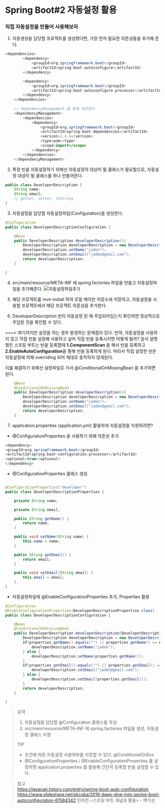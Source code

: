 # Spring Boot#2 자동설정 활용

### 직접 자동설정을 만들어 사용해보자
1. 자동생성을 담당할 프로젝트를 생성했다면, 가장 먼저 필요한 의존성들을 추가해 준다.

````java
<dependencies>
        <dependency>
            <groupId>org.springframework.boot</groupId>
            <artifactId>spring-boot-autoconfigure</artifactId>
        </dependency>

        <dependency>
            <groupId>org.springframework.boot</groupId>
            <artifactId>spring-boot-autoconfigure-processor</artifactId>
        </dependency>
    </dependencies>
        
    // dependencyManagement 를 통해 버전관리  
    <dependencyManagement>
        <dependencies>
            <dependency>
                <groupId>org.springframework.boot</groupId>
                <artifactId>spring-boot-dependencies</artifactId>
                <version>2.4.4</version>
                <type>pom</type>
                <scope>import</scope>
            </dependency>
        </dependencies>
    </dependencyManagement>
````

2. 특정 빈을 자동설정하기 위해선 자동설정의 대상이 될 클래스가 필요함으로, 자동설정 대상이 될 클래스를 하나 만들어준다.
```java
public class DeveloperDescription {
    String name;
    String email;
    // getter, setter, toString
}

```
3. 자동설정을 담당할 자동설정파일(Configuration)을 생성한다. 
```java
@Configuration
public class DeveloperDescriptionConfiguration {

    @Bean
    public DeveloperDescription developerDescription(){
        DeveloperDescription developerDescription = new DeveloperDescription();
        developerDescription.setName("jaden");
        developerDescription.setEmail("jaden@gmail.com");
        return developerDescription;
    }

}
```
4. src/main/resource/META-INF 에 spring.factories 파일을 만들고 자동설정파일을 추가해준다.
   ![자동설정파일추가](https://github.com/JadenKim940105/TIL-images/blob/master/img/spring/boot/autoconfigure/springfactories%EC%9E%90%EB%8F%99%EC%84%A4%EC%A0%95%ED%8C%8C%EC%9D%BC%EC%B6%94%EA%B0%80.png)  
      
5. 해당 프로젝트를 mvn install 하여 로컬 메이븐 저장소에 저장하고, 자동설정을 사용할 프로젝트에서 해당 프로젝트 의존성을 추가한다.

6. DeveloperDescription 빈이 자동설정 된 채 주입되어있는지 확인하면 정상적으로 주입된 것을 확인할 수 있다.

===> 여기까지만 설정을 하는 경우 발생하는 문제점이 있다. 만약, 자동설정을 사용하지 않고 직접 빈을 설정해 사용하고 싶어 직접 빈을 등록시키면 어떻게 될까?
앞서 설명했든 스프링 부트는 빈을 등록할때 **1.ComponentScan** 을 해서 빈을 등록하고 **2.EnableAutoConfiguration**을 통해 빈을 등록하게 된다.
따라서 직접 설정한 빈은 자동설정에 의해 overriding 되어 제대로 동작하지 않게된다.  
  
이를 해결하기 위해선 설정파일로 가서 @ConditionalOnMissingBean 을 추가하면 된다. 
```java
    @Bean
    @ConditionalOnMissingBean
    public DeveloperDescription developerDescription(){
        DeveloperDescription developerDescription = new DeveloperDescription();
        developerDescription.setName("jaden");
        developerDescription.setEmail("jaden@gmail.com");
        return developerDescription;
    }
```


7. application.properties (application.yml) 활용하여 자동설정을 지원하려면?
 - @ConfigurationProperties 을 사용하기 위해 의존성 추가 
```java
<dependency>
<groupId>org.springframework.boot</groupId>
<artifactId>spring-boot-configuration-processor</artifactId>
<optional>true</optional>
</dependency>
```
 - @ConfigurationProperties 클래스 생성
```java

@ConfigurationProperties("developer")
public class DeveloperDescriptionProperties {

    private String name;

    private String email;

    public String getName() {
        return name;
    }

    public void setName(String name) {
        this.name = name;
    }

    public String getEmail() {
        return email;
    }

    public void setEmail(String email) {
        this.email = email;
    }
}
```
- 자동설정파일에 @EnableConfigurationProperties 추가, Properties 활용
```java
@Configuration
@EnableConfigurationProperties(DeveloperDescriptionProperties.class)
public class DeveloperDescriptionConfiguration {

    @Bean
    @ConditionalOnMissingBean
    public DeveloperDescription developerDescription(DeveloperDescriptionProperties properties){
        DeveloperDescription developerDescription = new DeveloperDescription();
        if(properties.getName().equals("") || properties.getName() == null){
            developerDescription.setName("jaden");
        } else {
            developerDescription.setName(properties.getName());
        }
        if(properties.getEmail().equals("") || properties.getEmail() == null){
            developerDescription.setEmail("jaden@gmail.com");
        } else {
            developerDescription.setEmail(properties.getEmail());
        }
        return developerDescription;
    }

}
```

> 요약   
> 1. 자동설정을 담당할 @Configuration 클래스를 작성  
> 2. src/main/resource/META-INF 에 spring.factories 파일을 생성, 자동설정 클래스 지정  
> 
> TIP  
> * 조건에 따른 자동설정 사용여부를 지정할 수 있다. @ConditionalOnXxx
> * @ConfigurationProperties / @EnableConfigurationProperties 를 설정하면 application.properties 를 활용해 간단히 등록할 빈을 설정할 수 있다. 


>참고  
> https://javacan.tistory.com/entry/spring-boot-auto-configuration
> https://www.slideshare.net/sbcoba/2016-deep-dive-into-spring-boot-autoconfiguration-61584342
> 인프런 <스프링 부트 개념과 활용> - 백기선

